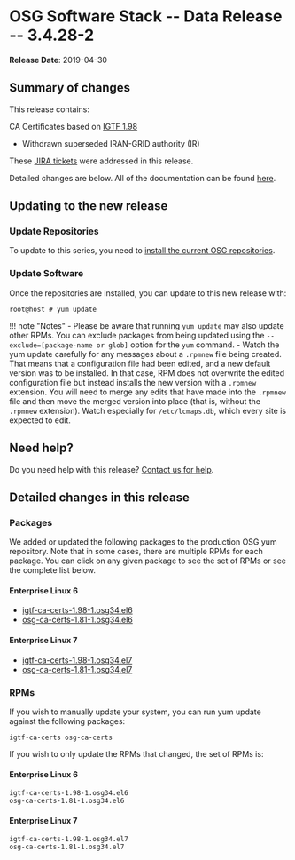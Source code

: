 OSG Software Stack -- Data Release -- 3.4.28-2
==============================================

**Release Date**: 2019-04-30

Summary of changes
------------------

This release contains:

CA Certificates based on [IGTF 1.98](http://dist.eugridpma.info/distribution/igtf/current/CHANGES)

-   Withdrawn superseded IRAN-GRID authority (IR)

These [JIRA tickets](https://jira.opensciencegrid.org/issues/?jql=project%20%3D%20SOFTWARE%20AND%20fixVersion%20%3D%203.4.28-2%20ORDER%20BY%20priority%20DESC%2C%20key%20DESC) were addressed in this release.

Detailed changes are below. All of the documentation can be found [here](../../index.md).

Updating to the new release
---------------------------

### Update Repositories

To update to this series, you need to [install the current OSG repositories](../../common/yum.md#install-the-osg-repositories).

### Update Software

Once the repositories are installed, you can update to this new release with:

``` console
root@host # yum update
```

!!! note "Notes"
    -   Please be aware that running `yum update` may also update other RPMs. You can exclude packages from being updated using the `--exclude=[package-name or glob]` option for the `yum` command.
    -   Watch the yum update carefully for any messages about a `.rpmnew` file being created. That means that a configuration file had been edited, and a new default version was to be installed. In that case, RPM does not overwrite the edited configuration file but instead installs the new version with a `.rpmnew` extension. You will need to merge any edits that have made into the `.rpmnew` file and then move the merged version into place (that is, without the `.rpmnew` extension). Watch especially for `/etc/lcmaps.db`, which every site is expected to edit.

Need help?
----------

Do you need help with this release? [Contact us for help](../../common/help.md).

Detailed changes in this release
--------------------------------

### Packages

We added or updated the following packages to the production OSG yum repository. Note that in some cases, there are multiple RPMs for each package. You can click on any given package to see the set of RPMs or see the complete list below.

#### Enterprise Linux 6

-   [igtf-ca-certs-1.98-1.osg34.el6](https://koji.chtc.wisc.edu/koji/search?match=glob&type=build&terms=igtf-ca-certs-1.98-1.osg34.el6)
-   [osg-ca-certs-1.81-1.osg34.el6](https://koji.chtc.wisc.edu/koji/search?match=glob&type=build&terms=osg-ca-certs-1.81-1.osg34.el6)

#### Enterprise Linux 7

-   [igtf-ca-certs-1.98-1.osg34.el7](https://koji.chtc.wisc.edu/koji/search?match=glob&type=build&terms=igtf-ca-certs-1.98-1.osg34.el7)
-   [osg-ca-certs-1.81-1.osg34.el7](https://koji.chtc.wisc.edu/koji/search?match=glob&type=build&terms=osg-ca-certs-1.81-1.osg34.el7)

### RPMs

If you wish to manually update your system, you can run yum update against the following packages:

    igtf-ca-certs osg-ca-certs

If you wish to only update the RPMs that changed, the set of RPMs is:

#### Enterprise Linux 6

``` file
igtf-ca-certs-1.98-1.osg34.el6
osg-ca-certs-1.81-1.osg34.el6
```

#### Enterprise Linux 7

``` file
igtf-ca-certs-1.98-1.osg34.el7
osg-ca-certs-1.81-1.osg34.el7
```
